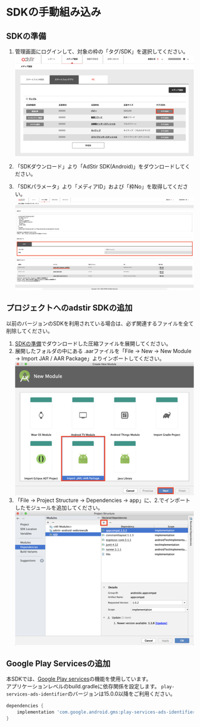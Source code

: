 # SDKの手動組み込み

## SDKの準備
1. 管理画面にログインして、対象の枠の「タグ/SDK」を選択してください。
![](Adstir_sdk_tutorial_01.png)

2. 「SDKダウンロード」より「AdStir SDK(Android)」をダウンロードしてください。

3. 「SDKパラメータ」より「メディアID」および「枠No」を取得してください。
![](Adstir_sdk_tutorial_02.png)

## プロジェクトへのadstir SDKの追加

以前のバージョンのSDKを利用されている場合は、必ず関連するファイルを全て削除してください。

1. [SDKの準備](#sdkの準備)でダウンロードした圧縮ファイルを展開してください。
1. 展開したフォルダの中にある .aarファイルを「File -> New -> New Module -> Import JAR / AAR Package」よりインポートしてください。
![](Adstir_sdk_tutorial_03.png)
1. 「File -> Project Structure -> Dependencies -> app」に、2.でインポートしたモジュールを追加してください。
![](Adstir_sdk_tutorial_04.png)

## Google Play Servicesの追加
本SDKでは、[Google Play services](https://developer.android.com/google/play-services/index.html)の機能を使用しています。  
アプリケーションレベルのbuild.gradleに依存関係を設定します。
`play-services-ads-identifier`のバージョンは15.0.0以降をご利用ください。

```groovy hl_lines="1 3"
dependencies {
    implementation 'com.google.android.gms:play-services-ads-identifier:x.x.x'
}
```